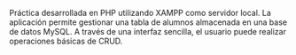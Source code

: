 Práctica desarrollada en PHP utilizando XAMPP como servidor local. La aplicación permite gestionar una tabla de alumnos almacenada en una base de datos MySQL. A través de una interfaz sencilla, el usuario puede realizar operaciones básicas de CRUD.
